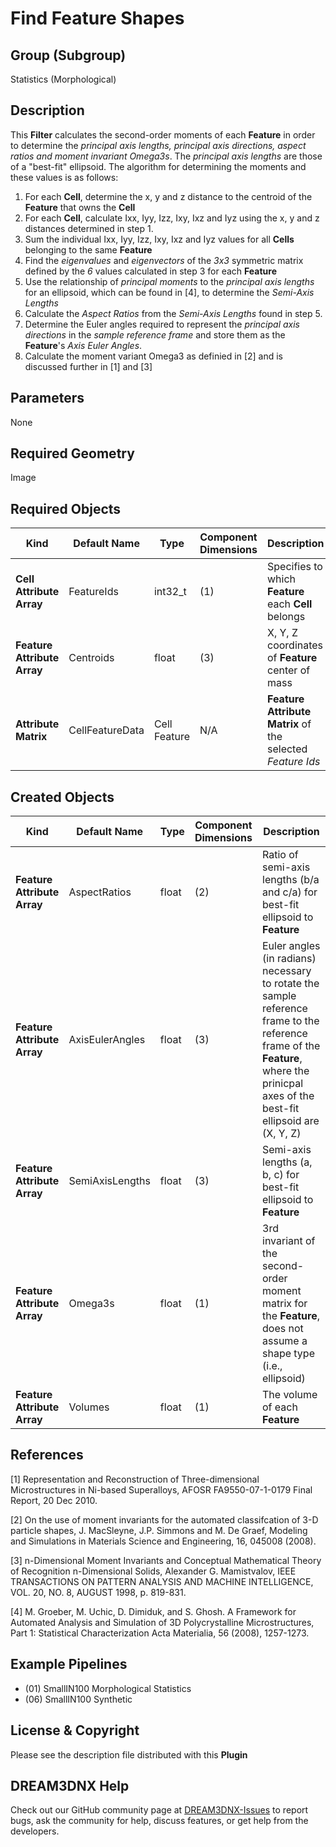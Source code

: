 # Find Feature Shapes 


## Group (Subgroup) ##

Statistics (Morphological)

## Description ##

This **Filter** calculates the second-order moments of each **Feature** in order to determine the *principal axis lengths, principal axis directions, aspect ratios and moment invariant Omega3s*.  The *principal axis lengths* are those of a "best-fit" ellipsoid.  The algorithm for determining the moments and these values is as follows:

1. For each **Cell**, determine the x, y and z distance to the centroid of the **Feature** that owns the **Cell**
2. For each **Cell**, calculate Ixx, Iyy, Izz, Ixy, Ixz and Iyz using the x, y and z distances determined in step 1.
3. Sum the individual Ixx, Iyy, Izz, Ixy, Ixz and Iyz values for all **Cells** belonging to the same **Feature**
4. Find the *eigenvalues* and *eigenvectors* of the *3x3* symmetric matrix defined by the *6* values calculated in step 3 for each **Feature**
5. Use the relationship of *principal moments* to the *principal axis lengths* for an ellipsoid, which can be found in [4], to determine the *Semi-Axis Lengths*
6. Calculate the *Aspect Ratios* from the *Semi-Axis Lengths* found in step 5.
7. Determine the Euler angles required to represent the *principal axis directions* in the *sample reference frame* and store them as the **Feature**'s *Axis Euler Angles*.
8. Calculate the moment variant Omega3 as definied in [2] and is discussed further in [1] and [3]

## Parameters ##

None

## Required Geometry ##

Image 

## Required Objects ##

| Kind | Default Name | Type | Component Dimensions | Description |
|------|--------------|------|----------------------|-------------|
| **Cell Attribute Array** | FeatureIds | int32_t | (1) | Specifies to which **Feature** each **Cell** belongs |
| **Feature Attribute Array** | Centroids | float | (3) | X, Y, Z coordinates of **Feature** center of mass |
| **Attribute Matrix** | CellFeatureData | Cell Feature | N/A | **Feature Attribute Matrix** of the selected *Feature Ids* |

## Created Objects ##

| Kind | Default Name | Type | Component Dimensions | Description |
|------|--------------|------|----------------------|-------------|
| **Feature Attribute Array** | AspectRatios | float | (2) | Ratio of semi-axis lengths (b/a and c/a) for best-fit ellipsoid to **Feature** |
| **Feature Attribute Array** | AxisEulerAngles | float | (3) | Euler angles (in radians) necessary to rotate the sample reference frame to the reference frame of the **Feature**, where the prinicpal axes of the best-fit ellipsoid are (X, Y, Z) |
| **Feature Attribute Array** | SemiAxisLengths | float | (3) | Semi-axis lengths (a, b, c) for best-fit ellipsoid to **Feature** |
| **Feature Attribute Array** | Omega3s | float | (1) | 3rd invariant of the second-order moment matrix for the **Feature**, does not assume a shape type (i.e., ellipsoid) |
| **Feature Attribute Array** | Volumes | float | (1) | The volume of each **Feature** |

## References ## 

[1] Representation and Reconstruction of Three-dimensional Microstructures in Ni-based Superalloys, AFOSR FA9550-07-1-0179 Final Report, 20 Dec 2010.

[2] On the use of moment invariants for the automated classifcation of 3-D particle shapes, J. MacSleyne, J.P. Simmons and M. De Graef, Modeling and Simulations in Materials Science and Engineering, 16, 045008 (2008).

[3] n-Dimensional Moment Invariants and Conceptual Mathematical Theory of Recognition n-Dimensional Solids, Alexander G. Mamistvalov, IEEE TRANSACTIONS ON PATTERN ANALYSIS AND MACHINE INTELLIGENCE, VOL. 20, NO. 8, AUGUST 1998, p. 819-831.

[4] M. Groeber, M. Uchic, D. Dimiduk, and S. Ghosh.    A Framework for Automated Analysis and Simulation of 3D Polycrystalline Microstructures, Part 1: Statistical Characterization    Acta Materialia, 56 (2008), 1257-1273. 

## Example Pipelines ##

+ (01) SmallIN100 Morphological Statistics
+ (06) SmallIN100 Synthetic

## License & Copyright ##

Please see the description file distributed with this **Plugin**

## DREAM3DNX Help

Check out our GitHub community page at [DREAM3DNX-Issues](https://github.com/BlueQuartzSoftware/DREAM3DNX-Issues) to report bugs, ask the community for help, discuss features, or get help from the developers.


